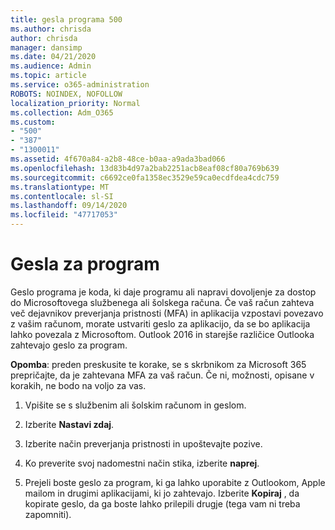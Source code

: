 ```yaml
---
title: gesla programa 500
ms.author: chrisda
author: chrisda
manager: dansimp
ms.date: 04/21/2020
ms.audience: Admin
ms.topic: article
ms.service: o365-administration
ROBOTS: NOINDEX, NOFOLLOW
localization_priority: Normal
ms.collection: Adm_O365
ms.custom:
- "500"
- "387"
- "1300011"
ms.assetid: 4f670a84-a2b8-48ce-b0aa-a9ada3bad066
ms.openlocfilehash: 13d83b4d97a2bab2251acb8eaf08cf80a769b639
ms.sourcegitcommit: c6692ce0fa1358ec3529e59ca0ecdfdea4cdc759
ms.translationtype: MT
ms.contentlocale: sl-SI
ms.lasthandoff: 09/14/2020
ms.locfileid: "47717053"
---
```

# <a name="app-passwords"></a>Gesla za program

Geslo programa je koda, ki daje programu ali napravi dovoljenje za dostop do Microsoftovega službenega ali šolskega računa. Če vaš račun zahteva več dejavnikov preverjanja pristnosti (MFA) in aplikacija vzpostavi povezavo z vašim računom, morate ustvariti geslo za aplikacijo, da se bo aplikacija lahko povezala z Microsoftom. Outlook 2016 in starejše različice Outlooka zahtevajo geslo za program.

 **Opomba**: preden preskusite te korake, se s skrbnikom za Microsoft 365 prepričajte, da je zahtevana MFA za vaš račun. Če ni, možnosti, opisane v korakih, ne bodo na voljo za vas.

1. Vpišite se s službenim ali šolskim računom in geslom.

2. Izberite **Nastavi zdaj**.

3. Izberite način preverjanja pristnosti in upoštevajte pozive.

4. Ko preverite svoj nadomestni način stika, izberite **naprej**.

5. Prejeli boste geslo za program, ki ga lahko uporabite z Outlookom, Apple mailom in drugimi aplikacijami, ki jo zahtevajo. Izberite **Kopiraj** , da kopirate geslo, da ga boste lahko prilepili drugje (tega vam ni treba zapomniti).
